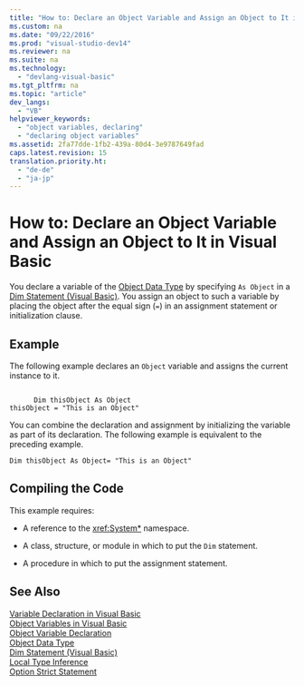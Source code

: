 ```yaml
---
title: "How to: Declare an Object Variable and Assign an Object to It in Visual Basic"
ms.custom: na
ms.date: "09/22/2016"
ms.prod: "visual-studio-dev14"
ms.reviewer: na
ms.suite: na
ms.technology: 
  - "devlang-visual-basic"
ms.tgt_pltfrm: na
ms.topic: "article"
dev_langs: 
  - "VB"
helpviewer_keywords: 
  - "object variables, declaring"
  - "declaring object variables"
ms.assetid: 2fa77dde-1fb2-439a-80d4-3e9787649fad
caps.latest.revision: 15
translation.priority.ht: 
  - "de-de"
  - "ja-jp"
---
```

# How to: Declare an Object Variable and Assign an Object to It in Visual Basic
You declare a variable of the [Object Data Type](../vs140/object-data-type.md) by specifying `As Object` in a [Dim Statement (Visual Basic)](../vs140/dim-statement--visual-basic-.md). You assign an object to such a variable by placing the object after the equal sign (`=`) in an assignment statement or initialization clause.  
  
## Example  
 The following example declares an `Object` variable and assigns the current instance to it.  
  
```  
  
      Dim thisObject As Object  
thisObject = "This is an Object"  
```  
  
 You can combine the declaration and assignment by initializing the variable as part of its declaration. The following example is equivalent to the preceding example.  
  
```  
Dim thisObject As Object= "This is an Object"  
```  
  
## Compiling the Code  
 This example requires:  
  
-   A reference to the <xref:System*> namespace.  
  
-   A class, structure, or module in which to put the `Dim` statement.  
  
-   A procedure in which to put the assignment statement.  
  
## See Also  
 [Variable Declaration in Visual Basic](../vs140/variable-declaration-in-visual-basic.md)   
 [Object Variables in Visual Basic](../vs140/object-variables-in-visual-basic.md)   
 [Object Variable Declaration](../vs140/object-variable-declaration--visual-basic-.md)   
 [Object Data Type](../vs140/object-data-type.md)   
 [Dim Statement (Visual Basic)](../vs140/dim-statement--visual-basic-.md)   
 [Local Type Inference](../vs140/local-type-inference--visual-basic-.md)   
 [Option Strict Statement](../vs140/option-strict-statement.md)